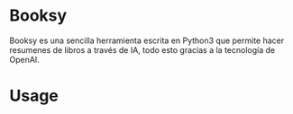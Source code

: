 # Booksy  
Booksy es una sencilla herramienta escrita en Python3 que permite hacer resumenes de libros a través de IA, todo esto gracias a la tecnología de OpenAI.

# Usage
```
